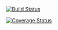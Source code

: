 [![Build Status](https://travis-ci.org/aja63/personalAssignmentOne.svg?branch=master)](https://travis-ci.org/aja63/personalAssignmentOne)

[![Coverage Status](https://coveralls.io/repos/github/aja63/personalAssignmentOne/badge.svg?branch=master)](https://coveralls.io/github/aja63/personalAssignmentOne?branch=master)